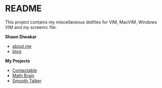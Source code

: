 # README

This project contains my miscellaneous dotfiles for VIM, MacVIM, Windows VIM and
my screenrc file.

**Shaon Diwakar**
* [about.me](http://about.me/shaond)
* [blog](http://blog.shaon.net)

**My Projects**
* [Contactable](http://becontactable.com)
* [Math Brain](http://mathbrain.com.au)
* [Smooth Talker](http://smoothtalker.shaon.net)
